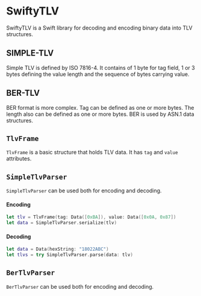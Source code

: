 # SwiftyTLV

SwiftyTLV is a Swift library for decoding and encoding binary data into TLV structures.

## SIMPLE-TLV

Simple TLV is defined by ISO 7816-4. 
It contains of 1 byte for tag field, 1 or 3 bytes defining the value length and the sequence of bytes carrying value.

## BER-TLV

BER format is more complex. Tag can be defined as one or more bytes. The length also can be defined as one or more bytes. BER is used by ASN.1 data structures.

## `TlvFrame`

`TlvFrame` is a basic structure that holds TLV data. It has `tag` and `value` attributes.

## `SimpleTlvParser`

`SimpleTlvParser` can be used both for encoding and decoding.

#### Encoding
```swift
let tlv = TlvFrame(tag: Data([0xBA]), value: Data([0x0A, 0x87])
let data = SimpleTlvParser.serialize(tlv)
```
#### Decoding
```swift
let data = Data(hexString: "18022ABC")
let tlvs = try SimpleTlvParser.parse(data: tlv)
```

## `BerTlvParser`

`BerTlvParser` can be used both for encoding and decoding.
